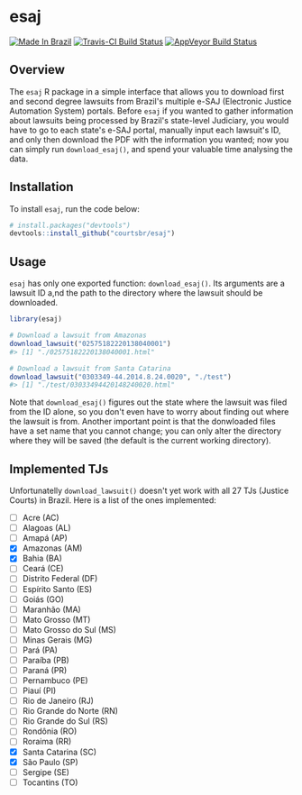# esaj

[![Made In Brazil](https://img.shields.io/badge/made%20in-brazil-green.svg)](http://www.abj.org.br) [![Travis-CI Build Status](https://travis-ci.org/courtsbr/esaj.svg?branch=master)](https://travis-ci.org/courtsbr/esaj) [![AppVeyor Build Status](https://ci.appveyor.com/api/projects/status/github/courtsbr/esaj?branch=master&svg=true)](https://ci.appveyor.com/project/courtsbr/esaj)

## Overview

The `esaj` R package in a simple interface that allows you to download first
and second degree lawsuits from Brazil's multiple e-SAJ (Electronic Justice
Automation System) portals. Before `esaj` if you wanted to gather information
about lawsuits being processed by Brazil's state-level Judiciary, you would
have to go to each state's e-SAJ portal, manually input each lawsuit's ID,
and only then download the PDF with the information you wanted; now you can
simply run `download_esaj()`, and spend your valuable time analysing the data.

## Installation

To install `esaj`, run the code below:

```r
# install.packages("devtools")
devtools::install_github("courtsbr/esaj")
```

## Usage

`esaj` has only one exported function: `download_esaj()`. Its arguments are a
lawsuit ID a,nd the path to the directory where the lawsuit should be downloaded.

```r
library(esaj)

# Download a lawsuit from Amazonas
download_lawsuit("02575182220138040001")
#> [1] "./02575182220138040001.html"

# Download a lawsuit from Santa Catarina
download_lawsuit("0303349-44.2014.8.24.0020", "./test")
#> [1] "./test/03033494420148240020.html"
```

Note that `download_esaj()` figures out the state where the lawsuit was filed
from the ID alone, so you don't even have to worry about finding out where
the lawsuit is from. Another important point is that the donwloaded files
have a set name that you cannot change; you can only alter the directory
where they will be saved (the default is the current working directory).

## Implemented TJs

Unfortunatelly `download_lawsuit()` doesn't yet work with all 27 TJs
(Justice Courts) in Brazil. Here is a list of the ones implemented:
- [ ] Acre (AC)
- [ ] Alagoas (AL)
- [ ] Amapá (AP)
- [X] Amazonas (AM)
- [X] Bahia (BA)
- [ ] Ceará (CE)
- [ ] Distrito Federal (DF)
- [ ] Espírito Santo (ES)
- [ ] Goiás (GO)
- [ ] Maranhão (MA)
- [ ] Mato Grosso (MT)
- [ ] Mato Grosso do Sul (MS)
- [ ] Minas Gerais (MG)
- [ ] Pará (PA) 
- [ ] Paraíba (PB)
- [ ] Paraná (PR)
- [ ] Pernambuco (PE)
- [ ] Piauí (PI)
- [ ] Rio de Janeiro (RJ)
- [ ] Rio Grande do Norte (RN)
- [ ] Rio Grande do Sul (RS)
- [ ] Rondônia (RO)
- [ ] Roraima (RR)
- [X] Santa Catarina (SC)
- [X] São Paulo (SP)
- [ ] Sergipe (SE)
- [ ] Tocantins (TO)
